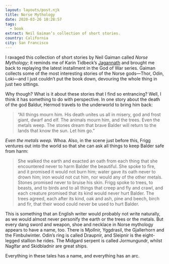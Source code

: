 ```yaml
---
layout: layouts/post.njk
title: Norse Mythology
date: 2020-03-26 10:28:57
tags:
  - book
extract: Neil Gaiman’s collection of short stories.
country: California
city: San Francisco
---
```


I ravaged this collection of short stories by Neil Gaiman called _Norse Mythology_; it reminds me of Karin Tidbeck’s [Jagannath](https://www.robinrendle.com/notes/jagannath) and brought me back to replaying the latest installment in the God of War series. Gaiman collects some of the most interesting stories of the Norse gods—Thor, Odin, Loki—and I just couldn’t put the book down, devouring the whole thing in just two sittings.

Why though? What is it about these stories that I find so entrancing? Well, I think it has something to do with perspective. In one story about the death of the god Baldur, Hermod travels to the underworld to bring him back:

> “All things mourn him. His death unites us all in misery, god and frost giant, dwarf and elf. The animals mourn him, and the trees. Even the metals weep. The stones dream that brave Balder will return to the lands that know the sun. Let him go.”

_Even the metals weep._ Whoa. Also, in the scene just before this, Frigg ventures out into the world so that she can ask all things to keep Balder safe from harm:

> She walked the earth and exacted an oath from each thing that she encountered never to harm Balder the beautiful. She spoke to fire, and it promised it would not burn him; water gave its oath never to drown him; iron would not cut him, nor would any of the other metals. Stones promised never to bruise his skin. Frigg spoke to trees, to beasts, and to birds and to all things that creep and fly and crawl, and each creature promised that its kind would never hurt Balder. The trees agreed, each after its kind, oak and ash, pine and beech, birch and fir, that their wood could never be used to hurt Balder.

This is something that an English writer would probably not write naturally, as we would almost never personify the earth or the trees or the metals. But every dang sword and weapon, shoe and necklace in Norse mythology appears to have a name, too. There is Mjollnir, Yggdrasil, the Gjallerhorn and the Fimbulwinter. Odin’s ring is called Draupnir, and Sleipnir is the eight-legged stallion he rides. The Midgard serpent is called Jormungundr, whilst Naglfar and Skidbladnir are great ships.

Everything in these tales has a name, and everything has an arc.
